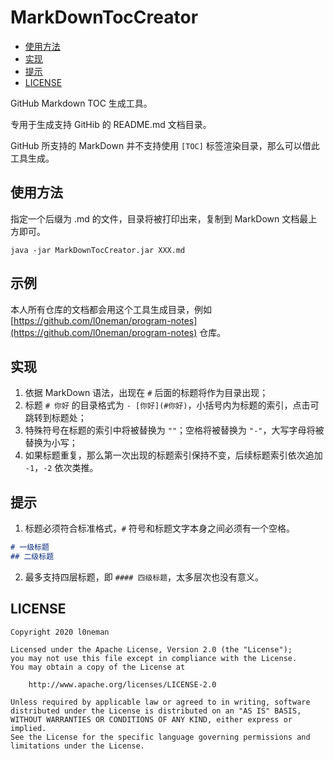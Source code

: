 # MarkDownTocCreator

- [使用方法](#使用方法)
- [实现](#实现)
- [提示](#提示)
- [LICENSE](#license)



GitHub Markdown TOC 生成工具。



专用于生成支持 GitHib 的 README.md 文档目录。

GitHub 所支持的 MarkDown 并不支持使用 `[TOC]` 标签渲染目录，那么可以借此工具生成。



## 使用方法

指定一个后缀为 .md 的文件，目录将被打印出来，复制到  MarkDown 文档最上方即可。

```shell
java -jar MarkDownTocCreator.jar XXX.md
```



## 示例

本人所有仓库的文档都会用这个工具生成目录，例如 [https://github.com/l0neman/program-notes](https://github.com/l0neman/program-notes) 仓库。



## 实现

1. 依据 MarkDown 语法，出现在 `#` 后面的标题将作为目录出现；
2. 标题 `# 你好` 的目录格式为 `- [你好](#你好)`，小括号内为标题的索引，点击可跳转到标题处；
3. 特殊符号在标题的索引中将被替换为 `""`；空格将被替换为 `"-"`，大写字母将被替换为小写；
4. 如果标题重复，那么第一次出现的标题索引保持不变，后续标题索引依次追加 `-1`，`-2` 依次类推。



## 提示

1. 标题必须符合标准格式，`#` 符号和标题文字本身之间必须有一个空格。

```markdown
# 一级标题
## 二级标题
```



2. 最多支持四层标题，即 `#### 四级标题`，太多层次也没有意义。



## LICENSE

```
Copyright 2020 l0neman

Licensed under the Apache License, Version 2.0 (the "License");
you may not use this file except in compliance with the License.
You may obtain a copy of the License at

    http://www.apache.org/licenses/LICENSE-2.0

Unless required by applicable law or agreed to in writing, software
distributed under the License is distributed on an "AS IS" BASIS,
WITHOUT WARRANTIES OR CONDITIONS OF ANY KIND, either express or implied.
See the License for the specific language governing permissions and
limitations under the License.
```

